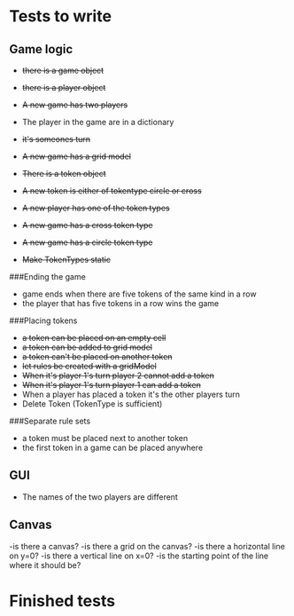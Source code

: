 Tests to write
==============
Game logic
------
- ~~there is a game object~~
- ~~there is a player object~~
- ~~A new game has two players~~
- The player in the game are in a dictionary
- ~~it's someones turn~~

- ~~A new game has a grid model~~
- ~~There is a token object~~
- ~~A new token is either of tokentype circle or cross~~
- ~~A new player has one of the token types~~
- ~~A new game has a cross token type~~
- ~~A new game has a circle token type~~
- ~~Make TokenTypes static~~


###Ending the game
- game ends when there are five tokens of the same kind in a row
- the player that has five tokens in a row wins the game

###Placing tokens
- ~~a token can be placed on an empty cell~~
- ~~a token can be added to grid model~~
- ~~a token can't be placed on another token~~
- ~~let rules be created with a gridModel~~
- ~~When it's player 1's turn player 2 cannot add a token~~
- ~~When it's player 1's turn player 1 can add a token~~
- When a player has placed a token it's the other players turn
- Delete Token (TokenType is sufficient)

###Separate rule sets
- a token must be placed next to another token
- the first token in a game can be placed anywhere

GUI
----
- The names of the two players are different

Canvas
------
-is there a canvas?
-is there a grid on the canvas?
-is there a horizontal line on y=0?
-is there a vertical line on x=0?
-is the starting point of the line where it should be?

Finished tests
==============
